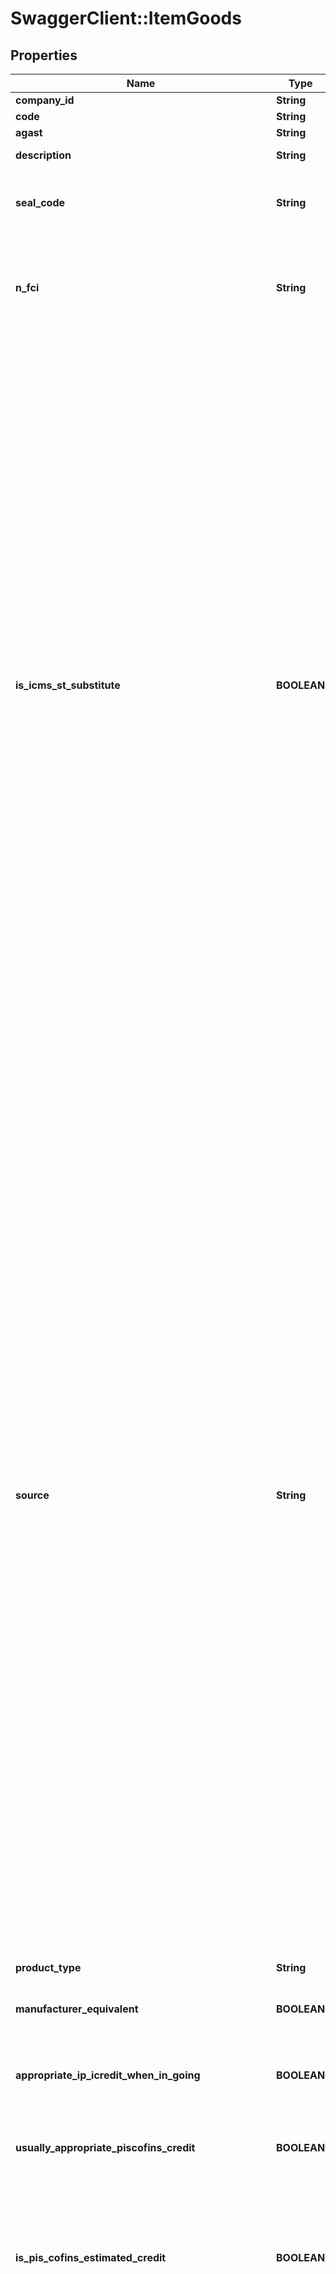 # SwaggerClient::ItemGoods

## Properties
Name | Type | Description | Notes
------------ | ------------- | ------------- | -------------
**company_id** | **String** | Company ID | 
**code** | **String** | ERP Code | 
**agast** | **String** | Agast Code | 
**description** | **String** | Item Description | [optional] 
**seal_code** | **String** | Seal Code for ipi tax control (código do selo para controle de IPI) | 
**n_fci** | **String** | Importation content form number (Número de controle da FCI - Ficha de Conteúdo de Importação) | [optional] 
**is_icms_st_substitute** | **BOOLEAN** | this field inform that this merchandise or product is ICMS Substitute Must be used when the item is for resale and the company will assume the role of ICMS Substitute (wholesaler, retailer, distributor). Example: when Importing some product the company does not pay IcmsSt at the time of customs clearance but when selling sale the item. Deverá ser utilizado quando a empresa que irá vender a mercadoria sujeita ao ICMS ST for o SUBSTITUTO TRIBUTÁRIO (Distribuidor, atacadista e varejista), como por exemplo das mercadorias IMPORTADAS, neste sentido, a empresa não irá pagar o ICMS ST no desembaraço aduaneiro e irá recolher quando for vender as mesmas.  | [optional] 
**source** | **String** | - &#39;0&#39; # National goods - except those treated in codes 3,4, 5 and 8 - &#39;1&#39; # Foreign goods - Imported directly by seller, except those in code 6 - &#39;2&#39; # Foreign goods - Acquired in the internal market (inside Brazil), except those in code 7 - &#39;3&#39; # National goods - Merchandise or goods with imported content above 40% and with less than or equal to 70% - &#39;4&#39; # National goods from production following &#39;standard basic processes&#39; as stablished by legislation (standard basic processes are devised to separate simple assembly from manufaturing processes) - &#39;5&#39; # National goods - Merchandise or goods with imported content equal or below 40% - &#39;6&#39; # Foreign goods - Directly imported by Seller, without a National Equivalent as listed by Comex and natural gas - &#39;7&#39; # Foreign goods - Acquired inside Brazil, without a National Equivalent  as listed by Comex and natural gas - &#39;8&#39; # National goods - Merchandise or goods with imported content above 70%  | [optional] 
**product_type** | **String** |  | [optional] 
**manufacturer_equivalent** | **BOOLEAN** | Item is merchandise but will be considered product | [optional] 
**appropriate_ip_icredit_when_in_going** | **BOOLEAN** | Inform that this item will have rights to aprropriate IPI credit | [optional] 
**usually_appropriate_piscofins_credit** | **BOOLEAN** | Subject to appropriate PIS/COFINS credit, when NO CUMULATIVE | [optional] 
**is_pis_cofins_estimated_credit** | **BOOLEAN** | The credit PIS/COFINS is subject to purchase form companies, but exist some exceptions, when the credit will be a estimated amount | [optional] 
**piscofins_revenue_type** | **String** | - &#39;01&#39; # Vinculada Exclusivamente a Receita Tributada no Mercado Interno - &#39;02&#39; # Exclusivamente a Receita Não Tributada no Mercado Interno - &#39;03&#39; # Exclusivamente a Receita de Exportação - &#39;04&#39; # Vinculada a Receitas Tributadas e Não-Tributadas no Mercado Interno - &#39;05&#39; # Vinculada a Receitas Tributadas no Mercado Interno e de Exportação - &#39;06&#39; # Vinculada a Receitas Não-Tributadas no Mercado Interno e de Exportação - &#39;07&#39; # Vinculada a Receitas Tributadas e Não-Tributadas no Mercado Interno, e de Exportação  | [optional] 
**icms_base_discount_for_mono_phase_social_contr** | **Float** | Discount allowed on icms base when PIS/COFINS are Monophase | [optional] 
**cean** | **String** | GTIN NUMBER | [optional] 
**nve** | **String** | Nomenclatura de Valor aduaneio e Estatístico - NCM extension code | [optional] 
**sales_unit** | **String** |  | [optional] 
**sales_unit_ip_ifactor** | **Float** | factor to convert sales quantity to IPI taxable quantity when it is by SRF Statutory Retail Price (Pauta) | [optional] 
**sales_unit_icmsfactor** | **Float** | factor to convert sales quantity to ICMS taxable quantity when it is by SRF Statutory Retail Price (Pauta) | [optional] 
**sales_unit_icms_stfactor** | **Float** | factor to convert sales quantity to ICMS-ST taxable quantity when it is by SRF Statutory Retail Price (Pauta) | [optional] 
**sales_unit_pis_cofinsfactor** | **Float** | factor to convert sales quantity to PIS/COFINS taxable quantity when it is by SRF Statutory Retail Price (Pauta) | [optional] 
**purchase_unit** | **String** |  | [optional] 
**purchase_unit_ip_ifactor** | **Float** | factor to convert purchase quantity to IPI taxable quantity when it is by SRF Statutory Retail Price (Pauta) | [optional] 
**purchase_unit_icmsfactor** | **Float** | factor to convert purchase quantity to ICMS taxable quantity when it is by SRF Statutory Retail Price (Pauta) | [optional] 
**purchase_unit_icms_stfactor** | **Float** | factor to convert purchase quantity to ICMS-ST taxable quantity when it is by SRF Statutory Retail Price (Pauta) | [optional] 
**purchase_unit_pis_cofinsfactor** | **Float** | factor to convert purchase quantity to PIS/COFINS taxable quantity when it is by SRF Statutory Retail Price (Pauta) | [optional] 
**first_use** | **BOOLEAN** | When the product is new, and will be retail, firt time that it exit it is subject to IPI | [optional] 


